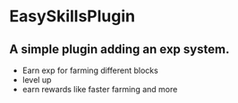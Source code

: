 # EasySkillsPlugin

## A simple plugin adding an exp system.
- Earn exp for farming different blocks
- level up
- earn rewards like faster farming and more
 
